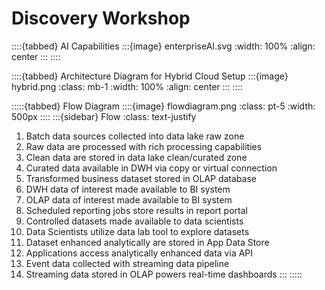 # Discovery Workshop 

::::{tabbed} AI Capabilities
:::{image} enterpriseAI.svg
:width: 100%
:align: center
:::
::::

::::{tabbed} Architecture Diagram for Hybrid Cloud Setup
:::{image} hybrid.png
:class: mb-1
:width: 100%
:align: center
:::
::::

:::::{tabbed} Flow Diagram
::::{image} flowdiagram.png
:class: pt-5
:width: 500px
::::
:::{sidebar} Flow
:class: text-justify
1) Batch data sources collected into data lake raw zone
2) Raw data are processed with rich processing capabilities
3) Clean data are stored in data lake clean/curated zone
4) Curated data available in DWH via copy or virtual connection
5) Transformed business dataset stored in OLAP database
6) DWH data of interest made available to BI system
7) OLAP data of interest made available to BI system
8) Scheduled reporting jobs store results in report portal
9) Controlled datasets made available to data scientists
10) Data Scientists utilize data lab tool to explore datasets
11) Dataset enhanced analytically are stored in App Data Store
12) Applications access analytically enhanced data via API
13) Event data collected with streaming data pipeline
14) Streaming data stored in OLAP powers real-time dashboards
:::
:::::